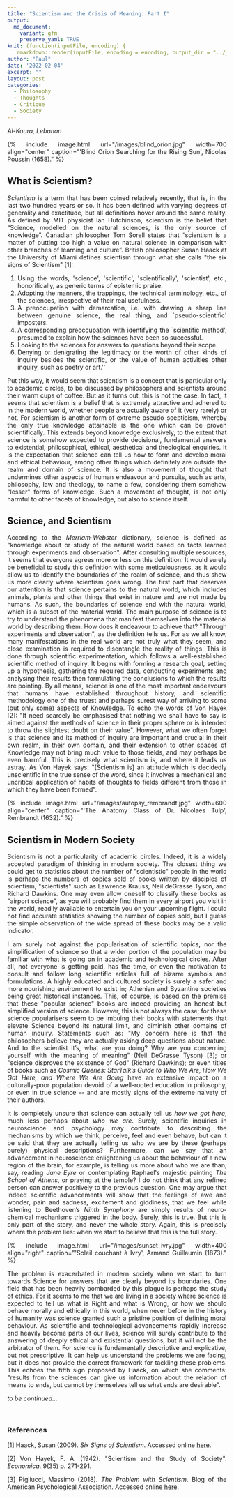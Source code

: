 ```yaml
---
title: "Scientism and the Crisis of Meaning: Part I"
output:
  md_document:
    variant: gfm
    preserve_yaml: TRUE
knit: (function(inputFile, encoding) {
   rmarkdown::render(inputFile, encoding = encoding, output_dir = "../_posts") })
author: "Paul"
date: '2022-02-04'
excerpt: ""
layout: post
categories:
  - Philosophy
  - Thoughts
  - Critique
  - Society
---
```


<style>body {text-align: justify}</style>

*Al-Koura, Lebanon*

{% include image.html url="/images/blind_orion.jpg" width=700 align="center" caption="'Blind Orion Searching for the Rising Sun', Nicolas Poussin (1658)." %}


## **What is Scientism?**

*Scientism* is a term that has been coined relatively recently, that is, in the last two hundred years or so. It has been defined with varying degrees of generality and exactitude, but all definitions hover around the same reality. As defined by MIT physicist Ian Hutchinson, scientism is the belief that “Science, modelled on the natural sciences, is the only source of knowledge”. Canadian philosopher Tom Sorell states that “scientism is a matter of putting too high a value on natural science in comparison with other branches of learning and culture”. British philosopher Susan Haack at the University of Miami defines scientism through what she calls "the six signs of Scientism" [1]:

1. Using the words, 'science', 'scientific', 'scientifically', 'scientist', etc., honorifically, as generic terms of epistemic praise.
2. Adopting the manners, the trappings, the technical terminology, etc., of the sciences, irrespective of their real usefulness.
3. A preoccupation with demarcation, i.e. with drawing a sharp line between genuine science, the real thing, and `pseudo-scientific' imposters.
4. A corresponding preoccupation with identifying the `scientific method', presumed to explain how the sciences have been so successful. 
5. Looking to the sciences for answers to questions beyond their scope.
6. Denying or denigrating the legitimacy or the worth of other kinds of inquiry besides the scientific, or the value of human activities other inquiry, such as poetry or art.''

Put this way, it would seem that scientism is a concept that is particular only to academic circles, to be discussed by philosophers and scientists around their warm cups of coffee. But as it turns out, this is not the case. In fact, it seems that scientism is a belief that is extremely attractive and adhered to in the modern world, whether people are actually aware of it (very rarely) or not. For scientism is another form of extreme pseudo-scepticism, whereby the only true knowledge attainable is the one which can be proven scientifically. This extends beyond knowledge exclusively, to the extent that science is somehow expected to provide decisional, fundamental answers to existential, philosophical, ethical, aesthetical and theological enquiries. It is the expectation that science can tell us how to form and develop moral and ethical behaviour, among other things which definitely are outside the realm and domain of science. It is also a movement of thought that undermines other aspects of human endeavour and pursuits, such as arts, philosophy, law and theology, to name a few, considering them somehow "lesser" forms of knowledge. Such a movement of thought, is not only harmful to other facets of knowledge, but also to science itself.

## **Science, and Scientism**
According to the *Merriam-Webster* dictionary, science is defined as "knowledge about or study of the natural world based on facts learned through experiments and observation". After consulting multiple resources, it seems that everyone agrees more or less on this definition. It would surely be beneficial to study this definition with some meticulousness, as it would allow us to identify the boundaries of the realm of science, and thus show us more clearly where scientism goes wrong. The first part that deserves our attention is that science pertains to the natural world, which includes animals, plants and other things that exist in nature and are not made by humans. As such, the boundaries of science end with the natural world, which is a subset of the material world. The main purpose of science is to try to understand the phenomena that manifest themselves into the material world by describing them. How does it endeavour to achieve that? "Through experiments and observation", as the definition tells us. For as we all know, many manifestations in the real world are not truly what they seem, and close examination is required to disentangle the reality of things. This is done through scientific experimentation, which follows a well-established scientific method of inquiry. It begins with forming a research goal, setting up a hypothesis, gathering the required data, conducting experiments and analysing their results then formulating the conclusions to which the results are pointing. By all means, science is one of the most important endeavours that humans have established throughout history, and scientific methodology one of the truest and perhaps surest way of arriving to some (but only some) aspects of Knowledge. To echo the words of Von Hayek [2]: "It need scarcely be emphasised that nothing we shall have to say is aimed against the methods of science in their proper sphere or is intended to throw the slightest doubt on their value". However, what we often forget is that science and its method of inquiry are important and crucial in their own realm, in their own domain, and their extension to other spaces of Knowledge may not bring much value to those fields, and may perhaps be even harmful. This is precisely what scientism is, and where it leads us astray. As Von Hayek says: "[Scientism is] an attitude which is decidedly unscientific in the true sense of the word, since it involves a mechanical and uncritical application of habits of thoughts to fields different from those in which they have been formed".

{% include image.html url="/images/autopsy_rembrandt.jpg" width=600 align="center" caption="'The Anatomy Class of Dr. Nicolaes Tulp', Rembrandt (1632)." %}  

## **Scientism in Modern Society**

Scientism is not a particularity of academic circles. Indeed, it is a widely accepted paradigm of thinking in modern society. The closest thing we could get to statistics about the number of "scientistic" people in the world is perhaps the numbers of copies sold of books written by disciples of scientism, "scientists" such as Lawrence Krauss, Neil deGrasse Tyson, and Richard Dawkins. One may even allow oneself to classify these books as "airport science", as you will probably find them in every airport you visit in the world, readily available to entertain you on your upcoming flight. I could not find accurate statistics showing the number of copies sold, but I guess the simple observation of the wide spread of these books may be a valid indicator. 

I am surely not against the popularisation of scientific topics, nor the simplification of science so that a wider portion of the population may be familiar with what is going on in academic and technological circles. After all, not everyone is getting paid, has the time, or even the motivation to consult and follow long scientific articles full of bizarre symbols and formulations. A highly educated and cultured society is surely a safer and more nourishing environment to exist in; Athenian and Byzantine societies being great historical instances. This, of course, is based on the premise that these "popular science"  books are indeed providing an honest but simplified version of science. However, this is not always the case; for these science popularisers seem to be imbuing their books with statements that elevate Science beyond its natural limit, and diminish other domains of human inquiry. Statements such as: "My concern here is that the philosophers believe they are actually asking deep questions about nature. And to the scientist it’s, what are you doing? Why are you concerning yourself with the meaning of meaning"  (Neil DeGrasse Tyson) [3]; or "science disproves the existence of God" (Richard Dawkins); or even titles of books such as *Cosmic Queries: StarTalk’s Guide to Who We Are, How We Got Here, and Where We Are Going* have an extensive impact on a culturally-poor population devoid of a well-rooted education in philosophy, or even in true science -- and are mostly signs of the extreme naivety of their authors. 

It is completely unsure that science can actually tell us *how we got here*, much less perhaps about *who we are*. Surely, scientific inquiries in neuroscience and psychology may contribute to describing the mechanisms by which we think, perceive, feel and even behave, but can it be said that they are actually telling us who we are by these (perhaps purely) physical descriptions? Furthermore, can we say that an advancement in neuroscience enlightening us about the behaviour of a new region of the brain, for example, is telling us more about who we are than, say, reading *Jane Eyre* or contemplating Raphael's majestic painting *The School of Athens*, or praying at the temple? I do not think that any refined person can answer positively to the previous question. One may argue that indeed scientific advancements will show that the feelings of awe and wonder, pain and sadness, excitement and giddiness, that we feel while listening to Beethoven’s *Ninth Symphony* are simply results of neuro-chemical mechanisms triggered in the body. Surely, this is true. But this is only part of the story, and never the whole story. Again, this is precisely where the problem lies: when we start to believe that this is the full story.

{% include image.html url="/images/sunset_ivry.jpg" width=400 align="right" caption="'Soleil couchant à Ivry', Armand Guillaumin (1873)." %}

The problem is exacerbated in modern society when we start to turn towards Science for answers that are clearly beyond its boundaries. One field that has been heavily bombarded by this plague is perhaps the study of ethics. For it seems to me that we are living in a society where science is expected to tell us what is Right and what is Wrong, or how we should behave morally and ethically in this world, when never before in the history of humanity was science granted such a pristine position of defining moral behaviour. As scientific and technological advancements rapidly increase and heavily become parts of our lives, science will surely contribute to the answering of deeply ethical and existential questions, but it will not be the arbitrator of them. For science is fundamentally descriptive and explicative, but not prescriptive. It can help us understand the problems we are facing, but it does not provide the correct framework for tackling these problems. This echoes the fifth sign proposed by Haack, on which she comments: "results from the sciences can give us information about the relation of means to ends, but cannot by themselves tell us what ends are desirable".

*to be continued...*

&nbsp; 

### **References**

[1] Haack, Susan (2009). *Six Signs of Scientism*. Accessed online [here](https://core.ac.uk/download/pdf/131210177.pdf). 

[2] Von Hayek, F. A. (1942). "Scientism and the Study of Society". *Economica*. 9(35) p. 271-291. 

[3] Pigliucci, Massimo (2018). *The Problem with Scientism*. Blog of the American Psychological Association. Accessed online [here](https://blog.apaonline.org/2018/01/25/the-problem-with-scientism/). 
